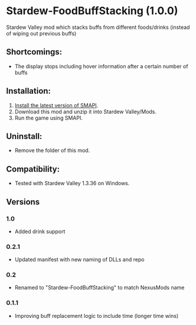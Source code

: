 # Stardew-FoodBuffStacking (1.0.0)
Stardew Valley mod which stacks buffs from different foods/drinks (instead of wiping out previous buffs)

## Shortcomings:
- The display stops including hover information after a certain number of buffs

## Installation:
1. [Install the latest version of SMAPI](https://smapi.io/).
2. Download this mod and unzip it into Stardew Valley/Mods.
3. Run the game using SMAPI.

## Uninstall:
- Remove the folder of this mod.

## Compatibility:
- Tested with Stardew Valley 1.3.36 on Windows.

## Versions
### 1.0
- Added drink support
### 0.2.1
- Updated manifest with new naming of DLLs and repo
### 0.2
- Renamed to "Stardew-FoodBuffStacking" to match NexusMods name
### 0.1.1
- Improving buff replacement logic to include time (longer time wins)

